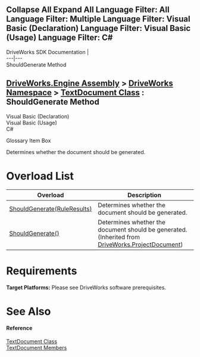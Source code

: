        

 Collapse All Expand All  Language Filter: All  Language Filter: Multiple  Language Filter: Visual Basic (Declaration) Language Filter: Visual Basic (Usage) Language Filter: C#  
---  
DriveWorks SDK Documentation  |   
---|---  
ShouldGenerate Method   
  
[DriveWorks.Engine Assembly](topic2156.md) > [DriveWorks Namespace](topic2159.md) > [TextDocument Class](topic5643.md) : ShouldGenerate Method  
---  
  
Visual Basic (Declaration)    
Visual Basic (Usage)    
C# 

Glossary Item Box

Determines whether the document should be generated. 

# Overload List

Overload| Description  
---|---  
[ShouldGenerate(RuleResults)](topic5655.md)| Determines whether the document should be generated.   
[ShouldGenerate()](topic4384.md)| Determines whether the document should be generated. (Inherited from [DriveWorks.ProjectDocument](topic4356.md))  
  
# Requirements

**Target Platforms:** Please see DriveWorks software prerequisites.

# See Also

#### Reference

[TextDocument Class](topic5643.md)   
[TextDocument Members](topic5644.md)


